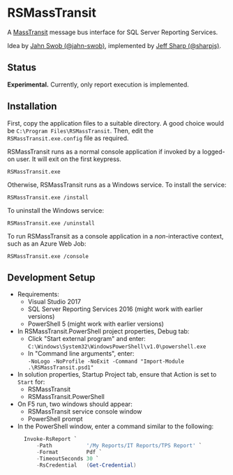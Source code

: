# RSMassTransit

A [MassTransit](https://github.com/MassTransit/MassTransit)
message bus interface for SQL Server Reporting Services.

Idea by [Jahn Swob (@jahn-swob)](https://github.com/jahn-swob),
implemented by [Jeff Sharp (@sharpjs)](https://github.com/sharpjs).

## Status

**Experimental.**  Currently, only report execution is implemented.

## Installation

First, copy the application files to a suitable directory.  A good choice would
be `C:\Program Files\RSMassTransit`.  Then, edit the `RSMassTransit.exe.config`
file as required.

RSMassTransit runs as a normal console application if invoked by a logged-on
user.  It will exit on the first keypress.

```
RSMassTransit.exe
```

Otherwise, RSMassTransit runs as a Windows service.  To install the service:

```
RSMassTransit.exe /install
```

To uninstall the Windows service:

```
RSMassTransit.exe /uninstall
```

To run RSMassTransit as a console application in a *non*-interactive context,
such as an Azure Web Job:

```
RSMassTransit.exe /console
```

## Development Setup

* Requirements:
  * Visual Studio 2017
  * SQL Server Reporting Services 2016 (might work with earlier versions)
  * PowerShell 5 (might work with earlier versions)
* In RSMassTransit.PowerShell project properties, Debug tab:
  * Click "Start external program" and enter:<br>
    `C:\Windows\System32\WindowsPowerShell\v1.0\powershell.exe`
  * In "Command line arguments", enter:<br>
    `-NoLogo -NoProfile -NoExit -Command "Import-Module .\RSMassTransit.psd1"`
* In solution properties, Startup Project tab, ensure that Action is set to `Start` for:
  * RSMassTransit
  * RSMassTransit.PowerShell
* On F5 run, two windows should appear:
  * RSMassTransit service console window
  * PowerShell prompt
* In the PowerShell window, enter a command similar to the following:
  ```powershell
    Invoke-RsReport `
        -Path           '/My Reports/IT Reports/TPS Report' `
        -Format         Pdf `
        -TimeoutSeconds 30 `
        -RsCredential   (Get-Credential)
  ```

